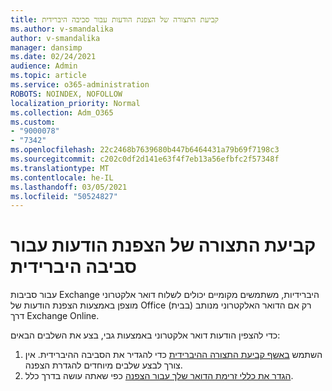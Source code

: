 ```yaml
---
title: קביעת התצורה של הצפנת הודעות עבור סביבה היברידית
ms.author: v-smandalika
author: v-smandalika
manager: dansimp
ms.date: 02/24/2021
audience: Admin
ms.topic: article
ms.service: o365-administration
ROBOTS: NOINDEX, NOFOLLOW
localization_priority: Normal
ms.collection: Adm_O365
ms.custom:
- "9000078"
- "7342"
ms.openlocfilehash: 22c2468b7639680b447b6464431a79b69f7198c3
ms.sourcegitcommit: c202c0df2d141e63f4f7eb13a56efbfc2f57348f
ms.translationtype: MT
ms.contentlocale: he-IL
ms.lasthandoff: 03/05/2021
ms.locfileid: "50524827"
---
```

# <a name="configure-message-encryption-for-a-hybrid-environment"></a>קביעת התצורה של הצפנת הודעות עבור סביבה היברידית

עבור סביבות Exchange היברידיות, משתמשים מקומיים יכולים לשלוח דואר אלקטרוני מוצפן באמצעות הצפנת הודעות של Office (בבית) רק אם הדואר האלקטרוני מנותב דרך Exchange Online.

כדי להצפין הודעות דואר אלקטרוני באמצעות גבי, בצע את השלבים הבאים:

1. השתמש [באשף קביעת התצורה ההיברידית](https://docs.microsoft.com/Exchange/hybrid-configuration-wizard) כדי להגדיר את הסביבה ההיברידית. אין צורך לבצע שלבים מיוחדים להגדרת הצפנה.
2. [הגדר את כללי זרימת הדואר שלך עבור הצפנה](https://docs.microsoft.com/microsoft-365/compliance/define-mail-flow-rules-to-encrypt-email) כפי שאתה עושה בדרך כלל.


